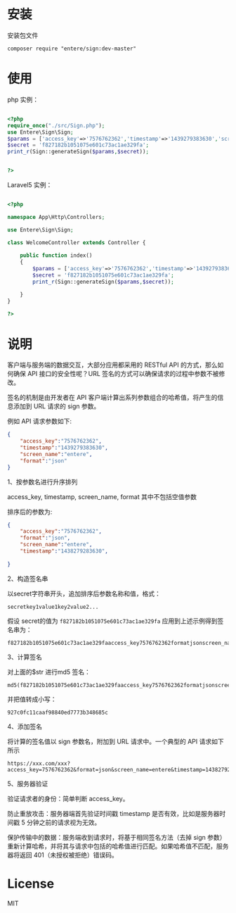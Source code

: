 
# 安装

 安装包文件

  ```shell
  composer require "entere/sign:dev-master"
  ```


# 使用

php 实例：

```php

<?php
require_once("./src/Sign.php");
use Entere\Sign\Sign;
$params = ['access_key'=>'7576762362','timestamp'=>'1439279383630','screen_name'=>'entere','format'=>'json'];
$secret = 'f827182b1051075e601c73ac1ae329fa';
print_r(Sign::generateSign($params,$secret));


?>

```


Laravel5 实例：


```php

<?php 

namespace App\Http\Controllers;

use Entere\Sign\Sign;

class WelcomeController extends Controller {
    
    public function index()
    {
        $params = ['access_key'=>'7576762362','timestamp'=>'1439279383630','screen_name'=>'entere','format'=>'json'];
        $secret = 'f827182b1051075e601c73ac1ae329fa';
        print_r(Sign::generateSign($params,$secret));

    }
}

?>

```




# 说明
客户端与服务端的数据交互，大部分应用都采用的 RESTful API 的方式，那么如何确保 API 接口的安全性呢？URL 签名的方式可以确保请求的过程中参数不被修改。

签名的机制是由开发者在 API 客户端计算出系列参数组合的哈希值，将产生的信息添加到 URL 请求的 sign 参数。

例如 API 请求参数如下:

```json
{
    "access_key":"7576762362",
    "timestamp":"1439279383630",
    "screen_name":"entere",
    "format":"json"
}
```

1、按参数名进行升序排列 

access_key, timestamp, screen_name, format 其中不包括空值参数

排序后的参数为:

```json
{
    "access_key":"7576762362",
    "format":"json",
    "screen_name":"entere",
    "timestamp":"1438279283630",
    
}
```

2、构造签名串 

以secret字符串开头，追加排序后参数名称和值，格式：
    
    secretkey1value1key2value2...
    
    
假设 secret的值为 `f827182b1051075e601c73ac1ae329fa` 应用到上述示例得到签名串为：

    f827182b1051075e601c73ac1ae329faaccess_key7576762362formatjsonscreen_nameenteretimestamp1438279283630



3、计算签名 

对上面的$str 进行md5 签名：

    md5(f827182b1051075e601c73ac1ae329faaccess_key7576762362formatjsonscreen_nameenteretimestamp1438279283630)

并把值转成小写：

    927c0fc11caaf98840ed7773b348685c

4、添加签名 

将计算的签名值以 sign 参数名，附加到 URL 请求中。一个典型的 API 请求如下所示

    https://xxx.com/xxx?access_key=7576762362&format=json&screen_name=entere&timestamp=1438279283630&sign=927c0fc11caaf98840ed7773b348685c


5、服务器验证

验证请求者的身份：简单判断 access_key。

防止重放攻击：服务器端首先验证时间戳 timestamp 是否有效，比如是服务器时间戳 5 分钟之前的请求视为无效。

保护传输中的数据：服务端收到请求时，将基于相同签名方法（去掉 sign 参数）重新计算哈希，并将其与请求中包括的哈希值进行匹配。如果哈希值不匹配，服务器将返回 401（未授权被拒绝）错误码。













# License

MIT